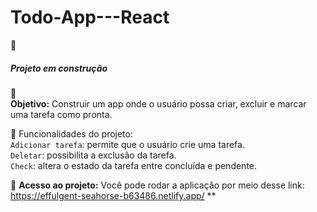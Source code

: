 # Todo-App---React
:construction: <h5> Projeto em construção </h5> :construction:
<br><strong>Objetivo:</strong> Construir um app onde o usuário possa criar, excluir e marcar uma tarefa como pronta.

:hammer: Funcionalidades do projeto:
<br>`Adicionar tarefa`: permite que o usuário crie uma tarefa.
<br>`Deletar`: possibilita a exclusão da tarefa.
<br>`Check`: altera o estado da tarefa entre concluída e pendente.

📁 <strong>Acesso ao projeto:</strong> Você pode rodar a aplicação por meio desse link: https://effulgent-seahorse-b63486.netlify.app/ **
